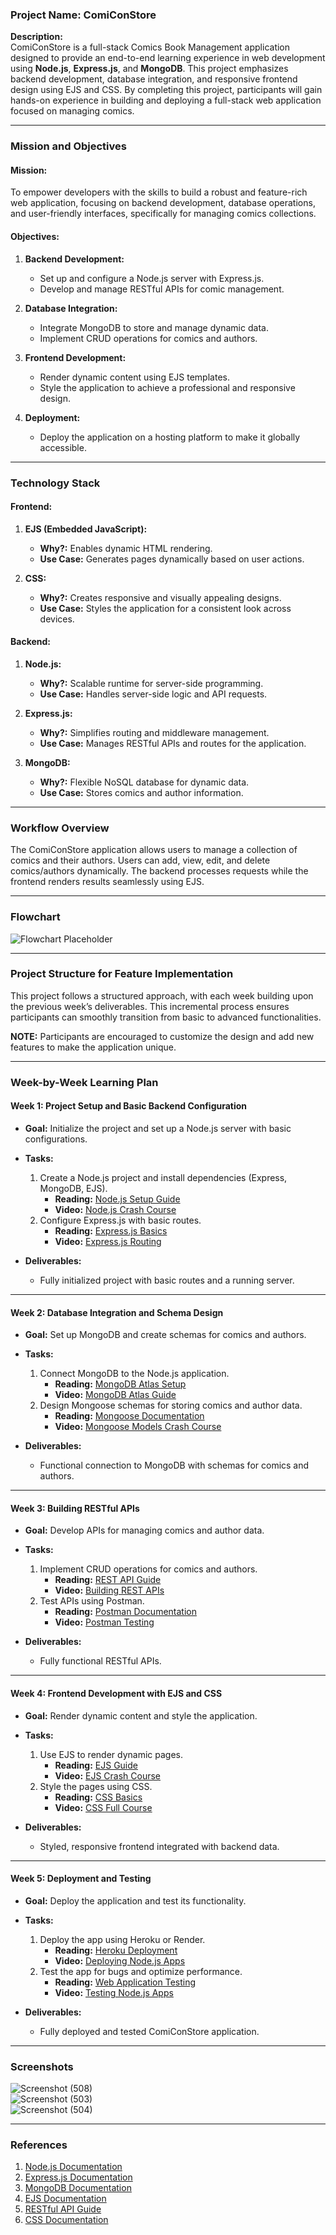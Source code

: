 ### **Project Name:** ComiConStore  

**Description:**  
ComiConStore is a full-stack Comics Book Management application designed to provide an end-to-end learning experience in web development using **Node.js**, **Express.js**, and **MongoDB**. This project emphasizes backend development, database integration, and responsive frontend design using EJS and CSS. By completing this project, participants will gain hands-on experience in building and deploying a full-stack web application focused on managing comics.  

---

### **Mission and Objectives**  

#### **Mission:**  
To empower developers with the skills to build a robust and feature-rich web application, focusing on backend development, database operations, and user-friendly interfaces, specifically for managing comics collections.  

#### **Objectives:**  
1. **Backend Development:**  
   - Set up and configure a Node.js server with Express.js.  
   - Develop and manage RESTful APIs for comic management.  

2. **Database Integration:**  
   - Integrate MongoDB to store and manage dynamic data.  
   - Implement CRUD operations for comics and authors.  

3. **Frontend Development:**  
   - Render dynamic content using EJS templates.  
   - Style the application to achieve a professional and responsive design.  

4. **Deployment:**  
   - Deploy the application on a hosting platform to make it globally accessible.  

---

### **Technology Stack**

#### **Frontend:**  
1. **EJS (Embedded JavaScript):**  
   - **Why?:** Enables dynamic HTML rendering.  
   - **Use Case:** Generates pages dynamically based on user actions.  

2. **CSS:**  
   - **Why?:** Creates responsive and visually appealing designs.  
   - **Use Case:** Styles the application for a consistent look across devices.  

#### **Backend:**  
1. **Node.js:**  
   - **Why?:** Scalable runtime for server-side programming.  
   - **Use Case:** Handles server-side logic and API requests.  

2. **Express.js:**  
   - **Why?:** Simplifies routing and middleware management.  
   - **Use Case:** Manages RESTful APIs and routes for the application.  

3. **MongoDB:**  
   - **Why?:** Flexible NoSQL database for dynamic data.  
   - **Use Case:** Stores comics and author information.  

---

### **Workflow Overview**  
The ComiConStore application allows users to manage a collection of comics and their authors. Users can add, view, edit, and delete comics/authors dynamically. The backend processes requests while the frontend renders results seamlessly using EJS.  

---

### **Flowchart**  
![Flowchart Placeholder](https://via.placeholder.com/800x400.png?text=Flowchart+Placeholder)  

---

### **Project Structure for Feature Implementation**  
This project follows a structured approach, with each week building upon the previous week’s deliverables. This incremental process ensures participants can smoothly transition from basic to advanced functionalities.  

**NOTE:** Participants are encouraged to customize the design and add new features to make the application unique.

---

### **Week-by-Week Learning Plan**

#### **Week 1: Project Setup and Basic Backend Configuration**  
- **Goal:** Initialize the project and set up a Node.js server with basic configurations.  

- **Tasks:**  
  1. Create a Node.js project and install dependencies (Express, MongoDB, EJS).  
     - **Reading:** [Node.js Setup Guide](https://nodejs.dev/en/learn/)  
     - **Video:** [Node.js Crash Course](https://www.youtube.com/watch?v=fBNz5xF-Kx4)  
  2. Configure Express.js with basic routes.  
     - **Reading:** [Express.js Basics](https://expressjs.com/en/starter/basic-routing.html)  
     - **Video:** [Express.js Routing](https://www.youtube.com/watch?v=L72fhGm1tfE)  

- **Deliverables:**  
  - Fully initialized project with basic routes and a running server.  

---

#### **Week 2: Database Integration and Schema Design**  
- **Goal:** Set up MongoDB and create schemas for comics and authors.  

- **Tasks:**  
  1. Connect MongoDB to the Node.js application.  
     - **Reading:** [MongoDB Atlas Setup](https://www.mongodb.com/docs/atlas/getting-started/)  
     - **Video:** [MongoDB Atlas Guide](https://www.youtube.com/watch?v=rPqRyYJmx2g)  
  2. Design Mongoose schemas for storing comics and author data.  
     - **Reading:** [Mongoose Documentation](https://mongoosejs.com/docs/)  
     - **Video:** [Mongoose Models Crash Course](https://www.youtube.com/watch?v=DZBGEVgL2eE)  

- **Deliverables:**  
  - Functional connection to MongoDB with schemas for comics and authors.  

---

#### **Week 3: Building RESTful APIs**  
- **Goal:** Develop APIs for managing comics and author data.  

- **Tasks:**  
  1. Implement CRUD operations for comics and authors.  
     - **Reading:** [REST API Guide](https://restfulapi.net/)  
     - **Video:** [Building REST APIs](https://www.youtube.com/watch?v=pKd0Rpw7O48)  
  2. Test APIs using Postman.  
     - **Reading:** [Postman Documentation](https://learning.postman.com/docs/getting-started/introduction/)  
     - **Video:** [Postman Testing](https://www.youtube.com/watch?v=VywxIQ2ZXw4)  

- **Deliverables:**  
  - Fully functional RESTful APIs.  

---

#### **Week 4: Frontend Development with EJS and CSS**  
- **Goal:** Render dynamic content and style the application.  

- **Tasks:**  
  1. Use EJS to render dynamic pages.  
     - **Reading:** [EJS Guide](https://ejs.co/#docs)  
     - **Video:** [EJS Crash Course](https://www.youtube.com/watch?v=Kah88N8W5rs)  
  2. Style the pages using CSS.  
     - **Reading:** [CSS Basics](https://www.w3schools.com/css/)  
     - **Video:** [CSS Full Course](https://www.youtube.com/watch?v=yfoY53QXEnI)  

- **Deliverables:**  
  - Styled, responsive frontend integrated with backend data.  

---

#### **Week 5: Deployment and Testing**  
- **Goal:** Deploy the application and test its functionality.  

- **Tasks:**  
  1. Deploy the app using Heroku or Render.  
     - **Reading:** [Heroku Deployment](https://devcenter.heroku.com/articles/deploying-nodejs)  
     - **Video:** [Deploying Node.js Apps](https://www.youtube.com/watch?v=IeM1PGqmJT4)  
  2. Test the app for bugs and optimize performance.  
     - **Reading:** [Web Application Testing](https://testing-library.com/docs/)  
     - **Video:** [Testing Node.js Apps](https://www.youtube.com/watch?v=FKnzS_icp20)  

- **Deliverables:**  
  - Fully deployed and tested ComiConStore application.  

---

### **Screenshots**  

![Screenshot (508)](https://github.com/user-attachments/assets/3bb93aec-a354-46b5-bcdc-efe301eafafe)  
![Screenshot (503)](https://github.com/user-attachments/assets/c9dfd464-2a5a-4c2a-8f70-d12447c5e47d)  
![Screenshot (504)](https://github.com/user-attachments/assets/1ae4adaf-5014-45c7-bb4e-b640e7d71ff4)  

---

### **References**  
1. [Node.js Documentation](https://nodejs.org/en/docs/)  
2. [Express.js Documentation](https://expressjs.com/)  
3. [MongoDB Documentation](https://www.mongodb.com/docs/manual/)  
4. [EJS Documentation](https://ejs.co/#docs)  
5. [RESTful API Guide](https://restfulapi.net/)  
6. [CSS Documentation](https://www.w3schools.com/css/)  
